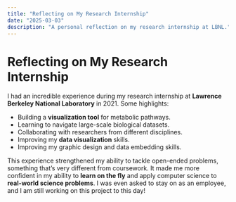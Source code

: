 ```yaml
---
title: "Reflecting on My Research Internship"
date: "2025-03-03"
description: "A personal reflection on my research internship at LBNL."
---
```


# Reflecting on My Research Internship

I had an incredible experience during my research internship at **Lawrence Berkeley National Laboratory** in 2021. Some highlights:

- Building a **visualization tool** for metabolic pathways.
- Learning to navigate large-scale biological datasets.
- Collaborating with researchers from different disciplines.
- Improving my **data visualization** skills.
- Improving my graphic design and data embedding skills.

This experience strengthened my ability to tackle open-ended problems, something that’s very different from coursework. It made me more confident in my ability to **learn on the fly** and apply computer science to **real-world science problems**. I was even asked to stay on as an employee, and I am still working on this project to this day!

